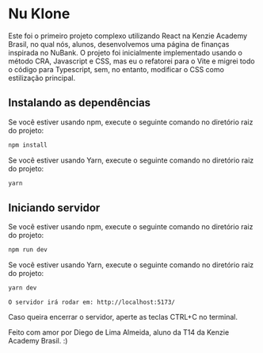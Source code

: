# Nu Klone

Este foi o primeiro projeto complexo utilizando React na Kenzie Academy Brasil, no qual nós, alunos, desenvolvemos uma página de finanças inspirada no NuBank. O projeto foi inicialmente implementado usando o método CRA, Javascript e CSS, mas eu o refatorei para o Vite e migrei todo o código para Typescript, sem, no entanto, modificar o CSS como estilização principal.

## Instalando as dependências

Se você estiver usando npm, execute o seguinte comando no diretório raiz do projeto:

```bash
npm install
```

Se você estiver usando Yarn, execute o seguinte comando no diretório raiz do projeto:

```bash
yarn
```

## Iniciando servidor

Se você estiver usando npm, execute o seguinte comando no diretório raiz do projeto:

```bash
npm run dev
```

Se você estiver usando Yarn, execute o seguinte comando no diretório raiz do projeto:

```bash
yarn dev
```

```
O servidor irá rodar em: http://localhost:5173/
```

Caso queira encerrar o servidor, aperte as teclas CTRL+C no terminal.

Feito com amor por Diego de Lima Almeida, aluno da T14 da Kenzie Academy Brasil. :)
